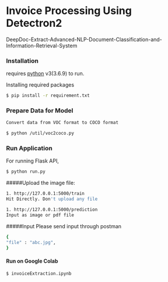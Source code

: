 # Invoice Processing Using Detectron2

DeepDoc-Extract-Advanced-NLP-Document-Classification-and-Information-Retrieval-System
### Installation

requires [python](https://www.python.org/download/releases/3.0/) v3(3.6.9) to run.


Installing required packages
```sh
$ pip install -r requirement.txt
```

### Prepare Data for Model
```sh
Convert data from VOC format to COCO format

$ python /util/voc2coco.py
```

### Run Application


For running Flask API,
```sh
$ python run.py
```

#####Upload the image file:
```sh
1. http://127.0.0.1:5000/train
Hit Directly. Don't upload any file 
```


```sh
1. http://127.0.0.1:5000/prediction
Input as image or pdf file

```

#####Input
Please send input through postman

```sh
{
"file" : "abc.jpg",
}
```
#### Run on Google Colab
```sh
$ invoiceExtraction.ipynb
```

